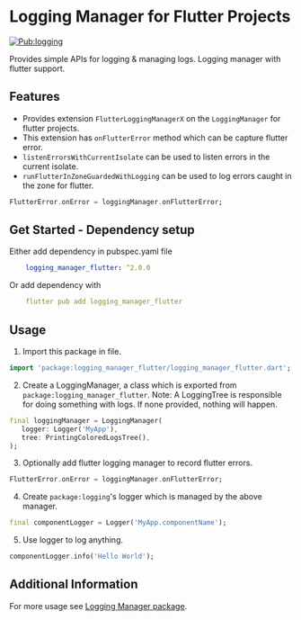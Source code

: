 # Logging Manager for Flutter Projects

[![Pub:logging](https://img.shields.io/pub/v/logging_manager_flutter.svg)](https://pub.dev/packages/logging_manager_flutter)

Provides simple APIs for logging & managing logs. Logging manager with flutter support.

## Features

- Provides extension `FlutterLoggingManagerX` on the `LoggingManager` for flutter projects.
- This extension has `onFlutterError` method which can be capture flutter error.
- `listenErrorsWithCurrentIsolate` can be used to listen errors in the current isolate.
- `runFlutterInZoneGuardedWithLogging` can be used to log errors caught in the zone for flutter.

```dart
FlutterError.onError = loggingManager.onFlutterError;
```

## Get Started - Dependency setup 

Either add dependency in pubspec.yaml file
```yaml
    logging_manager_flutter: ^2.0.0
```

Or add dependency with
```yaml
    flutter pub add logging_manager_flutter
```

## Usage

1. Import this package in file.

```dart
import 'package:logging_manager_flutter/logging_manager_flutter.dart';
```

2. Create a LoggingManager, a class which is exported from `package:logging_manager_flutter`. 
Note: A LoggingTree is responsible for doing something with logs. If none provided, nothing will happen. 

```dart
final loggingManager = LoggingManager(
   logger: Logger('MyApp'),
   tree: PrintingColoredLogsTree(),
);
```

3. Optionally add flutter logging manager to record flutter errors.

```dart
FlutterError.onError = loggingManager.onFlutterError;
```

4. Create `package:logging`'s logger which is managed by the above manager.

```dart
final componentLogger = Logger('MyApp.componentName');
```

5. Use logger to log anything.

```dart
componentLogger.info('Hello World');
```

## Additional Information

For more usage see [Logging Manager package](https://pub.dev/packages/logging_manager).
